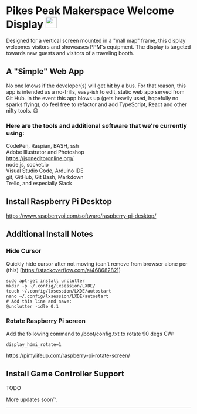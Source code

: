 # Pikes Peak Makerspace Welcome Display <img src= "https://media.tenor.com/images/2adfe94e69139f3e22623b61d375a7a7/tenor.gif" width= "30" height= "30">

Designed for a vertical screen mounted in a "mall map" frame, this display welcomes visitors and showcases PPM's equipment. The display is targeted towards new guests and visitors of a traveling booth.

## A "Simple" Web App

No one knows if the developer(s) will get hit by a bus. For that reason, this app is intended as a no-frills, easy-ish to edit, static web app served from Git Hub. In the event this app blows up (gets heavily used, hopefully no sparks flying), do feel free to refactor and add TypeScript, React and other nifty tools. 😃 

### Here are the tools and additional software that we're currently using:

CodePen, Raspian, BASH, ssh <br>
Adobe Illustrator and Photoshop <br>
https://jsoneditoronline.org/ <br>
node.js, socket.io <br>
Visual Studio Code, Arduino IDE <br>
git, GitHub, Git Bash, Markdown <br>
Trello, and especially Slack <br>

## Install Raspberry Pi Desktop

https://www.raspberrypi.com/software/raspberry-pi-desktop/

## Additional Install Notes

### Hide Cursor

Quickly hide cursor after not moving (can't remove from browser alone per (this) [https://stackoverflow.com/a/46868282])

```
sudo apt-get install unclutter
mkdir -p ~/.config/lxsession/LXDE/
touch ~/.config/lxsession/LXDE/autostart
nano ~/.config/lxsession/LXDE/autostart
# Add this line and save:
@unclutter -idle 0.1
```

### Rotate Raspberry Pi screen

Add the following command to /boot/config.txt to rotate 90 degs CW:

```
display_hdmi_rotate=1
```
https://pimylifeup.com/raspberry-pi-rotate-screen/

## Install Game Controller Support

TODO

More updates soon™️.

-----
